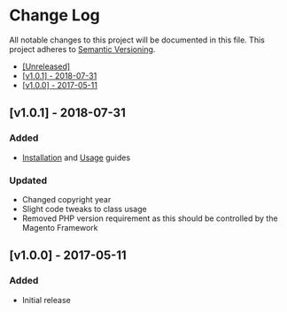 # Change Log

All notable changes to this project will be documented in this file.
This project adheres to [Semantic Versioning](http://semver.org/).

 * [\[Unreleased\]](#unreleased)
 * [\[v1.0.1\] - 2018-07-31](#v101---2018-07-31)
 * [\[v1.0.0\] - 2017-05-11](#v100---2017-05-11)

## [v1.0.1] - 2018-07-31

### Added

 - [Installation](./Guides/INSTALLATION.md) and [Usage](./Guides/USAGE.md) guides
 
### Updated

 - Changed copyright year
 - Slight code tweaks to class usage
 - Removed PHP version requirement as this should be controlled by the Magento Framework
 

## [v1.0.0] - 2017-05-11

### Added

 - Initial release
